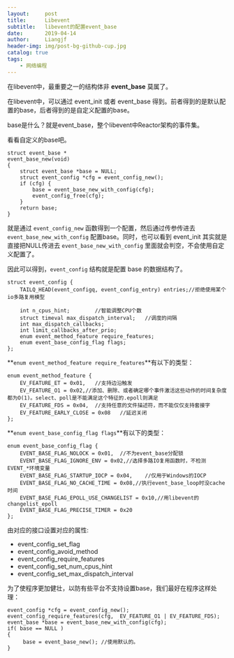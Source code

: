 ```yaml
---
layout:     post                  
title:      Libevent
subtitle:   libevent的配置event_base
date:       2019-04-14
author:     Liangjf                  
header-img: img/post-bg-github-cup.jpg
catalog: true                      
tags:                       
    - 网络编程
---
```


在libevent中，最重要之一的结构体非 **event_base** 莫属了。

在libevent中，可以通过 event_init 或者 event_base 得到。前者得到的是默认配置的base，后者得到的是自定义配置的base。

base是什么？就是event_base，整个libevent中Reactor架构的事件集。

看看自定义的base吧。

    struct event_base *
    event_base_new(void)
    {
        struct event_base *base = NULL;
        struct event_config *cfg = event_config_new();
        if (cfg) {
            base = event_base_new_with_config(cfg);
            event_config_free(cfg);
        }
        return base;
    }

就是通过 `event_config_new` 函数得到一个配置，然后通过传参传进去 `event_base_new_with_config` 配置base。同时，也可以看到 event_init 其实就是直接把NULL传进去 `event_base_new_with_config` 里面就会判空，不会使用自定义配置了。

因此可以得到，`event_config` 结构就是配置 base 的数据结构了。

	struct event_config {
		TAILQ_HEAD(event_configq, event_config_entry) entries;//拒绝使用某个io多路复用模型
	
		int n_cpus_hint;		//智能调整CPU个数
		struct timeval max_dispatch_interval;   //调度的间隔
		int max_dispatch_callbacks;
		int limit_callbacks_after_prio;
		enum event_method_feature require_features;
		enum event_base_config_flag flags;
	};

**`enum event_method_feature require_features`**有以下的类型：

    enum event_method_feature {
        EV_FEATURE_ET = 0x01,   //支持边沿触发
        EV_FEATURE_O1 = 0x02,//添加、删除、或者确定哪个事件激活这些动作的时间复杂度都为O(1)。select、poll是不能满足这个特征的.epoll则满足
        EV_FEATURE_FDS = 0x04,  //支持任意的文件描述符，而不能仅仅支持套接字
        EV_FEATURE_EARLY_CLOSE = 0x08   //延迟关闭
    };

**`enum event_base_config_flag flags`**有以下的类型：

    enum event_base_config_flag {
        EVENT_BASE_FLAG_NOLOCK = 0x01,  //不为event_base分配锁
        EVENT_BASE_FLAG_IGNORE_ENV = 0x02,//选择多路IO复用函数时，不检测EVENT_*环境变量
        EVENT_BASE_FLAG_STARTUP_IOCP = 0x04,    //仅用于Windows的IOCP
        EVENT_BASE_FLAG_NO_CACHE_TIME = 0x08,//执行event_base_loop时没cache时间
        EVENT_BASE_FLAG_EPOLL_USE_CHANGELIST = 0x10,//用libevent的changelist_epoll
        EVENT_BASE_FLAG_PRECISE_TIMER = 0x20
    };

由对应的接口设置对应的属性:

- event_config_set_flag
- event_config_avoid_method
- event_config_require_features
- event_config_set_num_cpus_hint
- event_config_set_max_dispatch_interval

为了使程序更加健壮，以防有些平台不支持设置base，我们最好在程序这样处理：

    event_config *cfg = event_config_new();
    event_config_require_features(cfg,  EV_FEATURE_O1 | EV_FEATURE_FDS);
    event_base *base = event_base_new_with_config(cfg);
    if( base == NULL )
    {
		 base = event_base_new(); //使用默认的。
    }


















